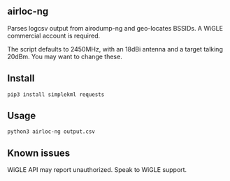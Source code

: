 ## airloc-ng

Parses logcsv output from airodump-ng and geo-locates BSSIDs.
A WiGLE commercial account is required.

The script defaults to 2450MHz, with an 18dBi antenna and a target talking 20dBm. 
You may want to change these.

## Install

```
pip3 install simplekml requests
```

## Usage

```
python3 airloc-ng output.csv
```

## Known issues

WiGLE API may report unauthorized. Speak to WiGLE support.
